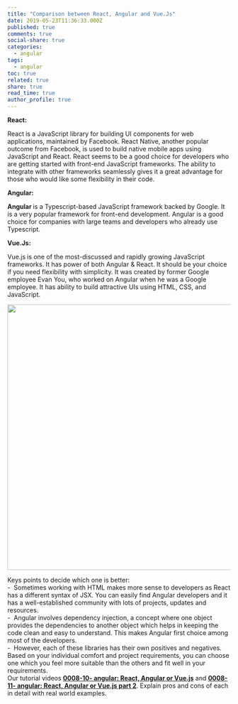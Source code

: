 ```yaml
---
title: "Comparison between React, Angular and Vue.Js"
date: 2019-05-23T11:36:33.000Z
published: true
comments: true
social-share: true
categories:
  - angular
tags:
  - angular
toc: true
related: true
share: true
read_time: true
author_profile: true
---
```


<p><strong>React:</strong></p>
<p>React<strong> </strong>is a JavaScript library for building UI components for web applications, maintained by Facebook. React Native, another popular outcome from Facebook, is used to build native mobile apps using JavaScript and React. React seems to be a good choice for developers who are getting started with front-end JavaScript frameworks. The ability to integrate with other frameworks seamlessly gives it a great advantage for those who would like some flexibility in their code.</p>
<p><strong>Angular:</strong></p>
<p><strong>Angular </strong>is a Typescript-based JavaScript framework backed by Google. It is a very popular framework for front-end development. Angular is a good choice for companies with large teams and developers who already use Typescript.</p>
<p><strong>Vue.Js:</strong></p>
<p>Vue.js<strong> </strong>is one of the most-discussed and rapidly growing JavaScript frameworks. It has power of both Angular &amp; React. It should be your choice if you need flexibility with simplicity. It was created by former Google employee Evan You, who worked on Angular when he was a Google employee. It has ability to build attractive UIs using HTML, CSS, and JavaScript.</p>
<p><img class="alignnone size-full wp-image-2101" src="{{ site.baseurl }}/assets/2019/05/AngularVsReactVsVue.jpg" alt="" width="2000" height="598" /></p>
<p>Keys points to decide which one is better:<br />
-  Sometimes working with HTML makes more sense to developers as React has a different syntax of JSX. You can easily find Angular developers and it has a well-established community with lots of projects, updates and resources.<br />
-  Angular involves dependency injection, a concept where one object provides the dependencies to another object which helps in keeping the code clean and easy to understand. This makes Angular first choice among most of the developers.<br />
-  However, each of these libraries has their own positives and negatives. Based on your individual comfort and project requirements, you can choose one which you feel more suitable than the others and fit well in your requirements.<br />
Our tutorial videos <a href="https://www.youtube.com/watch?v=e598N8PrJFc" target="_blank" rel="noopener noreferrer"><strong>0008-10- angular: React, Angular or Vue.js</strong></a> and <a href="https://www.youtube.com/watch?v=nkhwxi2Y-Bw" target="_blank" rel="noopener noreferrer"><strong>0008-11- angular: React, Angular or Vue.js part 2</strong></a>. Explain pros and cons of each in detail with real world examples.</p>
